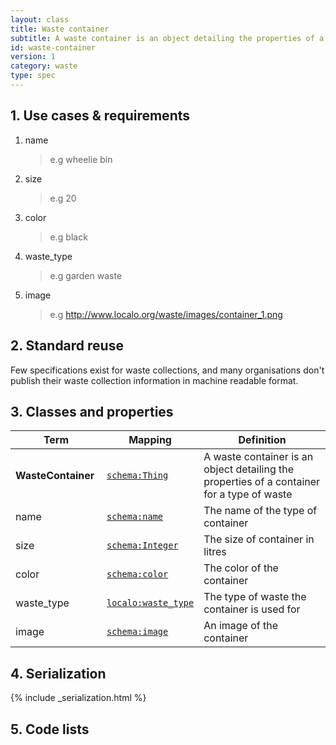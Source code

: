 ```yaml
---
layout: class
title: Waste container
subtitle: A waste container is an object detailing the properties of a container for a type of waste.
id: waste-container
version: 1
category: waste
type: spec
---
```


<h2 id="use-cases-and-requirements">1. Use cases &amp; requirements</h2>

1. name

    >e.g wheelie bin

1. size

    >e.g 20

1. color

    >e.g black

1. waste_type

    >e.g garden waste

1. image

    >e.g http://www.localo.org/waste/images/container_1.png

<h2 id="standard-reuse">2. Standard reuse</h2>

Few specifications exist for waste collections, and many organisations don't publish their waste collection information in machine readable format.

<h2 id="classes-and-properties">3. Classes and properties</h2>

<table>
  <thead>
    <tr>
      <th width="130">Term</th>
      <th>Mapping</th>
      <th>Definition</th>
    </tr>
  </thead>
  <tbody>
    <tr>
      <td><strong>WasteContainer</strong></td>
      <td><code><a href="http://schema.org/Thing" title="http://schema.org/Thing">schema:Thing</a></code></td>
      <td>A waste container is an object detailing the properties of a container for a type of waste</td>
    </tr>
    <tr id="rdf:type">
      <td>name</td>
      <td><code><a href="http://schema.org/name" title="http://schema.org/name">schema:name</a></code></td>
      <td>The name of the type of container</td>
    </tr>
    <tr id="rdf:type">
      <td>size</td>
      <td><code><a href="http://schema.org/Integer" title="http://schema.org/Integer">schema:Integer</a></code></td>
      <td>The size of container in litres</td>
    </tr>
    <tr id="rdf:type">
      <td>color</td>
      <td><code><a href="http://schema.org/color" title="http://schema.org/color">schema:color</a></code></td>
      <td>The color of the container</td>
    </tr>
    <tr id="rdf:type">
      <td>waste_type</td>
      <td><code><a href="" title="">localo:waste_type</a></code></td>
      <td>The type of waste the container is used for</td>
    </tr>
    <tr id="rdf:type">
      <td>image</td>
      <td><code><a href="http://schema.org/image" title="http://schema.org/image">schema:image</a></code></td>
      <td>An image of the container</td>
    </tr>
  </tbody>
</table>

<h2 id="serialization">4. Serialization</h2>

{% include _serialization.html %}

<h2 id="code-lists">5. Code lists</h2>